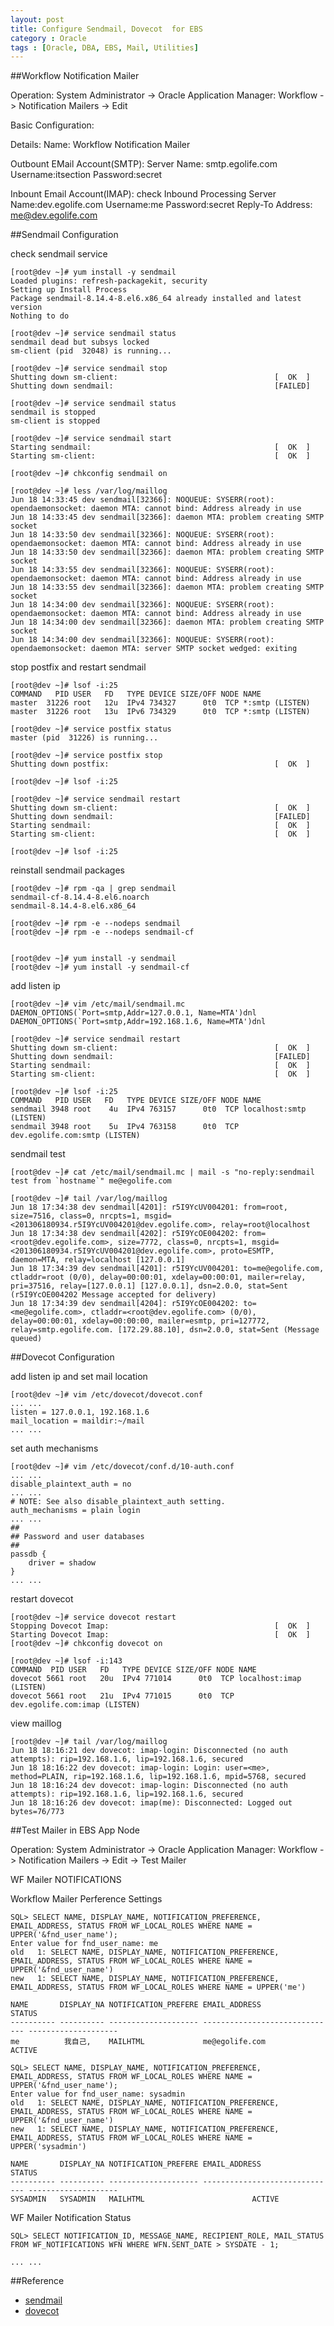 ```yaml
---
layout: post
title: Configure Sendmail, Dovecot  for EBS
category : Oracle
tags : [Oracle, DBA, EBS, Mail, Utilities]
---
```


##Workflow Notification Mailer

Operation: System Administrator -> Oracle Application Manager: Workflow -> Notification Mailers -> Edit

Basic Configuration:

Details:
	Name: Workflow Notification Mailer
	
Outbount EMail Account(SMTP):
	Server Name: smtp.egolife.com
	Username:itsection
	Password:secret
	
Inbount Email Account(IMAP):
	check Inbound Processing
	Server Name:dev.egolife.com
	Username:me
	Password:secret
	Reply-To Address: me@dev.egolife.com

##Sendmail Configuration

check sendmail service 

	[root@dev ~]# yum install -y sendmail
	Loaded plugins: refresh-packagekit, security
	Setting up Install Process
	Package sendmail-8.14.4-8.el6.x86_64 already installed and latest version
	Nothing to do

	[root@dev ~]# service sendmail status
	sendmail dead but subsys locked
	sm-client (pid  32048) is running...

	[root@dev ~]# service sendmail stop
	Shutting down sm-client:                                   [  OK  ]
	Shutting down sendmail:                                    [FAILED]

	[root@dev ~]# service sendmail status
	sendmail is stopped
	sm-client is stopped

	[root@dev ~]# service sendmail start
	Starting sendmail:                                         [  OK  ]
	Starting sm-client:                                        [  OK  ]

	[root@dev ~]# chkconfig sendmail on

	[root@dev ~]# less /var/log/maillog
	Jun 18 14:33:45 dev sendmail[32366]: NOQUEUE: SYSERR(root): opendaemonsocket: daemon MTA: cannot bind: Address already in use
	Jun 18 14:33:45 dev sendmail[32366]: daemon MTA: problem creating SMTP socket
	Jun 18 14:33:50 dev sendmail[32366]: NOQUEUE: SYSERR(root): opendaemonsocket: daemon MTA: cannot bind: Address already in use
	Jun 18 14:33:50 dev sendmail[32366]: daemon MTA: problem creating SMTP socket
	Jun 18 14:33:55 dev sendmail[32366]: NOQUEUE: SYSERR(root): opendaemonsocket: daemon MTA: cannot bind: Address already in use
	Jun 18 14:33:55 dev sendmail[32366]: daemon MTA: problem creating SMTP socket
	Jun 18 14:34:00 dev sendmail[32366]: NOQUEUE: SYSERR(root): opendaemonsocket: daemon MTA: cannot bind: Address already in use
	Jun 18 14:34:00 dev sendmail[32366]: daemon MTA: problem creating SMTP socket
	Jun 18 14:34:00 dev sendmail[32366]: NOQUEUE: SYSERR(root): opendaemonsocket: daemon MTA: server SMTP socket wedged: exiting

stop postfix and restart sendmail

	[root@dev ~]# lsof -i:25
	COMMAND   PID USER   FD   TYPE DEVICE SIZE/OFF NODE NAME
	master  31226 root   12u  IPv4 734327      0t0  TCP *:smtp (LISTEN)
	master  31226 root   13u  IPv6 734329      0t0  TCP *:smtp (LISTEN)

	[root@dev ~]# service postfix status
	master (pid  31226) is running...

	[root@dev ~]# service postfix stop
	Shutting down postfix:                                     [  OK  ]

	[root@dev ~]# lsof -i:25

	[root@dev ~]# service sendmail restart
	Shutting down sm-client:                                   [  OK  ]
	Shutting down sendmail:                                    [FAILED]
	Starting sendmail:                                         [  OK  ]
	Starting sm-client:                                        [  OK  ]

	[root@dev ~]# lsof -i:25

reinstall sendmail packages

	[root@dev ~]# rpm -qa | grep sendmail
	sendmail-cf-8.14.4-8.el6.noarch
	sendmail-8.14.4-8.el6.x86_64

	[root@dev ~]# rpm -e --nodeps sendmail
	[root@dev ~]# rpm -e --nodeps sendmail-cf


	[root@dev ~]# yum install -y sendmail
	[root@dev ~]# yum install -y sendmail-cf

add listen ip

	[root@dev ~]# vim /etc/mail/sendmail.mc
	DAEMON_OPTIONS(`Port=smtp,Addr=127.0.0.1, Name=MTA')dnl
	DAEMON_OPTIONS(`Port=smtp,Addr=192.168.1.6, Name=MTA')dnl

	[root@dev ~]# service sendmail restart
	Shutting down sm-client:                                   [  OK  ]
	Shutting down sendmail:                                    [FAILED]
	Starting sendmail:                                         [  OK  ]
	Starting sm-client:                                        [  OK  ]

	[root@dev ~]# lsof -i:25
	COMMAND   PID USER   FD   TYPE DEVICE SIZE/OFF NODE NAME
	sendmail 3948 root    4u  IPv4 763157      0t0  TCP localhost:smtp (LISTEN)
	sendmail 3948 root    5u  IPv4 763158      0t0  TCP dev.egolife.com:smtp (LISTEN)
	
sendmail test

	[root@dev ~]# cat /etc/mail/sendmail.mc | mail -s "no-reply:sendmail test from `hostname`" me@egolife.com

	[root@dev ~]# tail /var/log/maillog
	Jun 18 17:34:38 dev sendmail[4201]: r5I9YcUV004201: from=root, size=7516, class=0, nrcpts=1, msgid=<201306180934.r5I9YcUV004201@dev.egolife.com>, relay=root@localhost
	Jun 18 17:34:38 dev sendmail[4202]: r5I9YcOE004202: from=<root@dev.egolife.com>, size=7772, class=0, nrcpts=1, msgid=<201306180934.r5I9YcUV004201@dev.egolife.com>, proto=ESMTP, daemon=MTA, relay=localhost [127.0.0.1]
	Jun 18 17:34:39 dev sendmail[4201]: r5I9YcUV004201: to=me@egolife.com, ctladdr=root (0/0), delay=00:00:01, xdelay=00:00:01, mailer=relay, pri=37516, relay=[127.0.0.1] [127.0.0.1], dsn=2.0.0, stat=Sent (r5I9YcOE004202 Message accepted for delivery)
	Jun 18 17:34:39 dev sendmail[4204]: r5I9YcOE004202: to=<me@egolife.com>, ctladdr=<root@dev.egolife.com> (0/0), delay=00:00:01, xdelay=00:00:00, mailer=esmtp, pri=127772, relay=smtp.egolife.com. [172.29.88.10], dsn=2.0.0, stat=Sent (Message queued)

##Dovecot Configuration

add listen ip and set mail location

	[root@dev ~]# vim /etc/dovecot/dovecot.conf 
	... ...
	listen = 127.0.0.1, 192.168.1.6
	mail_location = maildir:~/mail
	... ...

set auth mechanisms

	[root@dev ~]# vim /etc/dovecot/conf.d/10-auth.conf 
	... ...
	disable_plaintext_auth = no
	... ...
	# NOTE: See also disable_plaintext_auth setting.
	auth_mechanisms = plain login
	... ...
	##
	## Password and user databases
	##
	passdb {
	    driver = shadow
	}
	... ...

restart dovecot

	[root@dev ~]# service dovecot restart
	Stopping Dovecot Imap:                                     [  OK  ]
	Starting Dovecot Imap:                                     [  OK  ]
	[root@dev ~]# chkconfig dovecot on

	[root@dev ~]# lsof -i:143
	COMMAND  PID USER   FD   TYPE DEVICE SIZE/OFF NODE NAME
	dovecot 5661 root   20u  IPv4 771014      0t0  TCP localhost:imap (LISTEN)
	dovecot 5661 root   21u  IPv4 771015      0t0  TCP dev.egolife.com:imap (LISTEN)
	
view maillog

	[root@dev ~]# tail /var/log/maillog
	Jun 18 18:16:21 dev dovecot: imap-login: Disconnected (no auth attempts): rip=192.168.1.6, lip=192.168.1.6, secured
	Jun 18 18:16:22 dev dovecot: imap-login: Login: user=<me>, method=PLAIN, rip=192.168.1.6, lip=192.168.1.6, mpid=5768, secured
	Jun 18 18:16:24 dev dovecot: imap-login: Disconnected (no auth attempts): rip=192.168.1.6, lip=192.168.1.6, secured
	Jun 18 18:16:26 dev dovecot: imap(me): Disconnected: Logged out bytes=76/773

##Test Mailer in EBS App Node

Operation: System Administrator -> Oracle Application Manager: Workflow -> Notification Mailers -> Edit -> Test Mailer

WF Mailer NOTIFICATIONS

Workflow Mailer Perference Settings

	SQL> SELECT NAME, DISPLAY_NAME, NOTIFICATION_PREFERENCE, EMAIL_ADDRESS, STATUS FROM WF_LOCAL_ROLES WHERE NAME = UPPER('&fnd_user_name');
	Enter value for fnd_user_name: me
	old   1: SELECT NAME, DISPLAY_NAME, NOTIFICATION_PREFERENCE, EMAIL_ADDRESS, STATUS FROM WF_LOCAL_ROLES WHERE NAME = UPPER('&fnd_user_name')
	new   1: SELECT NAME, DISPLAY_NAME, NOTIFICATION_PREFERENCE, EMAIL_ADDRESS, STATUS FROM WF_LOCAL_ROLES WHERE NAME = UPPER('me')

	NAME	   DISPLAY_NA NOTIFICATION_PREFERE EMAIL_ADDRESS		  STATUS
	---------- ---------- -------------------- ------------------------------ --------------------
	me    		我自己,    MAILHTML             me@egolife.com        ACTIVE

	SQL> SELECT NAME, DISPLAY_NAME, NOTIFICATION_PREFERENCE, EMAIL_ADDRESS, STATUS FROM WF_LOCAL_ROLES WHERE NAME = UPPER('&fnd_user_name');
	Enter value for fnd_user_name: sysadmin
	old   1: SELECT NAME, DISPLAY_NAME, NOTIFICATION_PREFERENCE, EMAIL_ADDRESS, STATUS FROM WF_LOCAL_ROLES WHERE NAME = UPPER('&fnd_user_name')
	new   1: SELECT NAME, DISPLAY_NAME, NOTIFICATION_PREFERENCE, EMAIL_ADDRESS, STATUS FROM WF_LOCAL_ROLES WHERE NAME = UPPER('sysadmin')

	NAME	   DISPLAY_NA NOTIFICATION_PREFERE EMAIL_ADDRESS		  STATUS
	---------- ---------- -------------------- ------------------------------ --------------------
	SYSADMIN   SYSADMIN   MAILHTML						  ACTIVE

WF Mailer Notification Status

	SQL> SELECT NOTIFICATION_ID, MESSAGE_NAME, RECIPIENT_ROLE, MAIL_STATUS FROM WF_NOTIFICATIONS WFN WHERE WFN.SENT_DATE > SYSDATE - 1;
	
	... ...
	
##Reference

* [sendmail](http://www.sendmail.com/)
* [dovecot](http://www.dovecot.org/)

